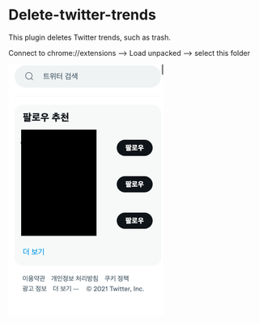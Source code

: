 # Delete-twitter-trends

This plugin deletes Twitter trends, such as trash.

Connect to chrome://extensions --> Load unpacked --> select this folder

![screenshot](screenshot.png)